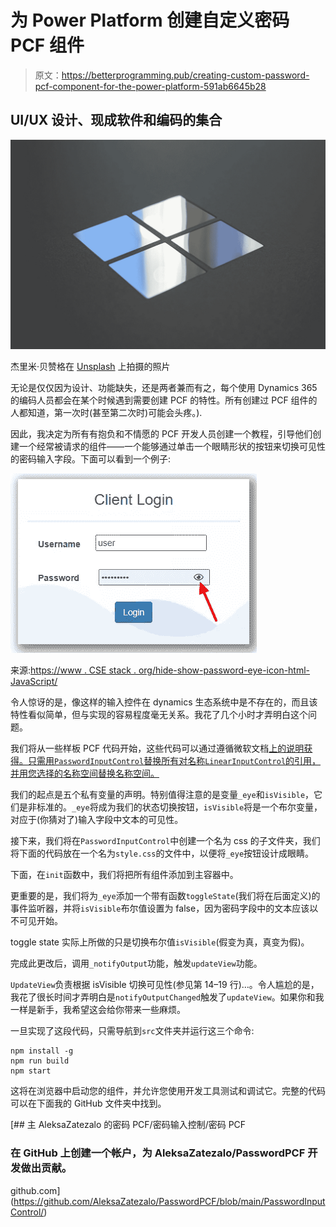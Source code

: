 # 为 Power Platform 创建自定义密码 PCF 组件

> 原文：<https://betterprogramming.pub/creating-custom-password-pcf-component-for-the-power-platform-591ab6645b28>

## UI/UX 设计、现成软件和编码的集合

![](img/7da38068e379c5269de7ab232514886d.png)

杰里米·贝赞格在 [Unsplash](https://unsplash.com?utm_source=medium&utm_medium=referral) 上拍摄的照片

无论是仅仅因为设计、功能缺失，还是两者兼而有之，每个使用 Dynamics 365 的编码人员都会在某个时候遇到需要创建 PCF 的特性。所有创建过 PCF 组件的人都知道，第一次时(甚至第二次时)可能会头疼。).

因此，我决定为所有有抱负和不情愿的 PCF 开发人员创建一个教程，引导他们创建一个经常被请求的组件——一个能够通过单击一个眼睛形状的按钮来切换可见性的密码输入字段。下面可以看到一个例子:

![](img/bdfd6931319390172e07d9ad526bb0f4.png)

来源:[https://www . CSE stack . org/hide-show-password-eye-icon-html-JavaScript/](https://www.csestack.org/hide-show-password-eye-icon-html-javascript/)

令人惊讶的是，像这样的输入控件在 dynamics 生态系统中是不存在的，而且该特性看似简单，但与实现的容易程度毫无关系。我花了几个小时才弄明白这个问题。

我们将从一些样板 PCF 代码开始，这些代码可以通过遵循微软文档[上的说明获得。只需用`PasswordInputControl`替换所有对名称`LinearInputControl`的引用，并用您选择的名称空间替换名称空间。](https://docs.microsoft.com/en-us/powerapps/developer/component-framework/implementing-controls-using-typescript)

我们的起点是五个私有变量的声明。特别值得注意的是变量`_eye`和`isVisible`，它们是非标准的。`_eye`将成为我们的状态切换按钮，`isVisible`将是一个布尔变量，对应于(你猜对了)输入字段中文本的可见性。

接下来，我们将在`PasswordInputControl`中创建一个名为 css 的子文件夹，我们将下面的代码放在一个名为`style.css`的文件中，以便将`_eye`按钮设计成眼睛。

下面，在`init`函数中，我们将把所有组件添加到主容器中。

更重要的是，我们将为`_eye`添加一个带有函数`toggleState`(我们将在后面定义)的事件监听器，并将`isVisible`布尔值设置为 false，因为密码字段中的文本应该以不可见开始。

toggle state 实际上所做的只是切换布尔值`isVisible`(假变为真，真变为假)。

完成此更改后，调用`_notifyOutput`功能，触发`updateView`功能。

`UpdateView`负责根据 isVisible 切换可见性(参见第 14–19 行)…。令人尴尬的是，我花了很长时间才弄明白是`notifyOutputChanged`触发了`updateView`。如果你和我一样是新手，我希望这会给你带来一些麻烦。

一旦实现了这段代码，只需导航到`src`文件夹并运行这三个命令:

```
npm install -g
npm run build
npm start
```

这将在浏览器中启动您的组件，并允许您使用开发工具测试和调试它。完整的代码可以在下面我的 GitHub 文件夹中找到。

[](https://github.com/AleksaZatezalo/PasswordPCF/blob/main/PasswordInputControl/) [## 主 AleksaZatezalo 的密码 PCF/密码输入控制/密码 PCF

### 在 GitHub 上创建一个帐户，为 AleksaZatezalo/PasswordPCF 开发做出贡献。

github.com](https://github.com/AleksaZatezalo/PasswordPCF/blob/main/PasswordInputControl/)